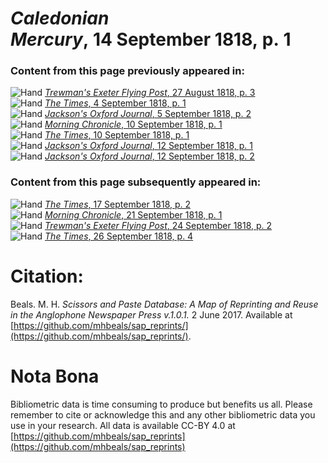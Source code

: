 # *Caledonian Mercury*, 14 September 1818, p. 1  
  
### Content from this page previously appeared in:  
![Hand](http://scissorsandpaste.net/wp-content/uploads/2017/06/smallhandpointer.png) [*Trewman's Exeter Flying Post*, 27 August 1818, p. 3](https://mhbeals.github.io/sap_html/Trewman's-Exeter-Flying-Post/Trewman's-Exeter-Flying-Post-27-August-1818-p-3)  
![Hand](http://scissorsandpaste.net/wp-content/uploads/2017/06/smallhandpointer.png) [*The Times*, 4 September 1818, p. 1](https://mhbeals.github.io/sap_html/The-Times/The-Times-4-September-1818-p-1)  
![Hand](http://scissorsandpaste.net/wp-content/uploads/2017/06/smallhandpointer.png) [*Jackson's Oxford Journal*, 5 September 1818, p. 2](https://mhbeals.github.io/sap_html/Jackson's-Oxford-Journal/Jackson's-Oxford-Journal-5-September-1818-p-2)  
![Hand](http://scissorsandpaste.net/wp-content/uploads/2017/06/smallhandpointer.png) [*Morning Chronicle*, 10 September 1818, p. 1](https://mhbeals.github.io/sap_html/Morning-Chronicle/Morning-Chronicle-10-September-1818-p-1)  
![Hand](http://scissorsandpaste.net/wp-content/uploads/2017/06/smallhandpointer.png) [*The Times*, 10 September 1818, p. 1](https://mhbeals.github.io/sap_html/The-Times/The-Times-10-September-1818-p-1)  
![Hand](http://scissorsandpaste.net/wp-content/uploads/2017/06/smallhandpointer.png) [*Jackson's Oxford Journal*, 12 September 1818, p. 1](https://mhbeals.github.io/sap_html/Jackson's-Oxford-Journal/Jackson's-Oxford-Journal-12-September-1818-p-1)  
![Hand](http://scissorsandpaste.net/wp-content/uploads/2017/06/smallhandpointer.png) [*Jackson's Oxford Journal*, 12 September 1818, p. 2](https://mhbeals.github.io/sap_html/Jackson's-Oxford-Journal/Jackson's-Oxford-Journal-12-September-1818-p-2)  
  
### Content from this page subsequently appeared in:  
![Hand](http://scissorsandpaste.net/wp-content/uploads/2017/06/smallhandpointer.png) [*The Times*, 17 September 1818, p. 2](https://mhbeals.github.io/sap_html/The-Times/The-Times-17-September-1818-p-2)  
![Hand](http://scissorsandpaste.net/wp-content/uploads/2017/06/smallhandpointer.png) [*Morning Chronicle*, 21 September 1818, p. 1](https://mhbeals.github.io/sap_html/Morning-Chronicle/Morning-Chronicle-21-September-1818-p-1)  
![Hand](http://scissorsandpaste.net/wp-content/uploads/2017/06/smallhandpointer.png) [*Trewman's Exeter Flying Post*, 24 September 1818, p. 2](https://mhbeals.github.io/sap_html/Trewman's-Exeter-Flying-Post/Trewman's-Exeter-Flying-Post-24-September-1818-p-2)  
![Hand](http://scissorsandpaste.net/wp-content/uploads/2017/06/smallhandpointer.png) [*The Times*, 26 September 1818, p. 4](https://mhbeals.github.io/sap_html/The-Times/The-Times-26-September-1818-p-4)  


# Citation: 

Beals. M. H. *Scissors and Paste Database: A Map of Reprinting and Reuse in the Anglophone Newspaper Press v.1.0.1.* 2 June 2017. Available at [https://github.com/mhbeals/sap_reprints/](https://github.com/mhbeals/sap_reprints/). 

# Nota Bona

Bibliometric data is time consuming to produce but benefits us all. Please remember to cite or acknowledge this and any other bibliometric data you use in your research. All data is available CC-BY 4.0 at [https://github.com/mhbeals/sap_reprints](https://github.com/mhbeals/sap_reprints)